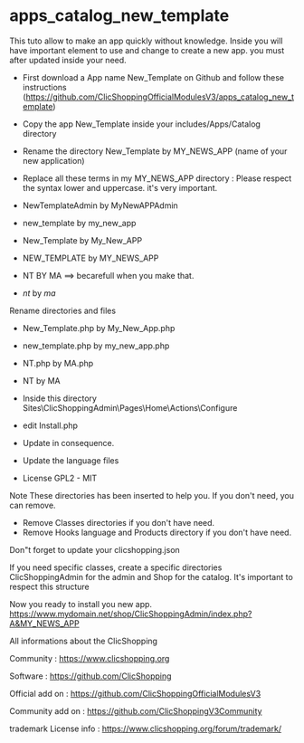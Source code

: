 # apps_catalog_new_template

This tuto allow to make an app quickly without knowledge. Inside you will have important element to use and change to create a new app. you must after updated inside your need.

- First download a App name New_Template on Github and follow these instructions (https://github.com/ClicShoppingOfficialModulesV3/apps_catalog_new_template)
- Copy the app New_Template inside your includes/Apps/Catalog directory
- Rename the directory New_Template by MY_NEWS_APP  (name of your new application)

- Replace all these terms in my  MY_NEWS_APP  directory :
Please respect the syntax lower and uppercase. it's very important.

- NewTemplateAdmin by MyNewAPPAdmin
- new_template by my_new_app
- New_Template by My_New_APP
- NEW_TEMPLATE by MY_NEWS_APP

- NT BY MA ==> becarefull when you make that.
- _nt_ by _ma_

Rename directories and files
- New_Template.php by My_New_App.php
- new_template.php by my_new_app.php

- NT.php by MA.php
- NT by MA


- Inside this directory Sites\ClicShoppingAdmin\Pages\Home\Actions\Configure
- edit Install.php
- Update in consequence.

- Update the language files

- License GPL2 - MIT

Note
These directories has been inserted to help you. If you don't need, you can remove.
- Remove Classes directories if you don't have need. 
- Remove Hooks language and Products directory if you don't have need.

Don"t forget to update your clicshopping.json

If you need specific classes, create a specific directories ClicShoppingAdmin for the admin and Shop for the catalog.
It's important to respect this structure

Now you ready to install you new app.
https://www.mydomain.net/shop/ClicShoppingAdmin/index.php?A&MY_NEWS_APP

All informations about the ClicShopping

 Community : https://www.clicshopping.org

 Software : https://github.com/ClicShopping

 Official add on : https://github.com/ClicShoppingOfficialModulesV3

 Community add on : https://github.com/ClicShoppingV3Community

 trademark License info : https://www.clicshopping.org/forum/trademark/